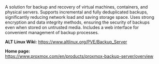 A solution for backup and recovery of virtual machines, containers, and physical servers.
Supports incremental and fully deduplicated backups,
significantly reducing network load and saving storage space.
Uses strong encryption and data integrity methods,
ensuring the security of backups even when stored on untrusted media.
Includes a web interface for convenient management of backup processes.

**ALT Linux Wiki:** <https://www.altlinux.org/PVE/Backup_Server>

**Home page:**  
<https://www.proxmox.com/en/products/proxmox-backup-server/overview>
